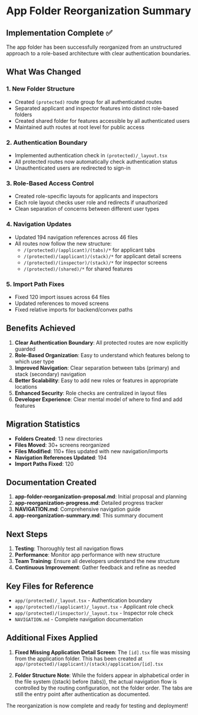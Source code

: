 # App Folder Reorganization Summary

## Implementation Complete ✅

The app folder has been successfully reorganized from an unstructured approach to a role-based architecture with clear authentication boundaries.

## What Was Changed

### 1. **New Folder Structure**
- Created `(protected)` route group for all authenticated routes
- Separated applicant and inspector features into distinct role-based folders
- Created shared folder for features accessible by all authenticated users
- Maintained auth routes at root level for public access

### 2. **Authentication Boundary**
- Implemented authentication check in `(protected)/_layout.tsx`
- All protected routes now automatically check authentication status
- Unauthenticated users are redirected to sign-in

### 3. **Role-Based Access Control**
- Created role-specific layouts for applicants and inspectors
- Each role layout checks user role and redirects if unauthorized
- Clean separation of concerns between different user types

### 4. **Navigation Updates**
- Updated 194 navigation references across 46 files
- All routes now follow the new structure:
  - `/(protected)/(applicant)/(tabs)/*` for applicant tabs
  - `/(protected)/(applicant)/(stack)/*` for applicant detail screens
  - `/(protected)/(inspector)/(stack)/*` for inspector screens
  - `/(protected)/(shared)/*` for shared features

### 5. **Import Path Fixes**
- Fixed 120 import issues across 64 files
- Updated references to moved screens
- Fixed relative imports for backend/convex paths

## Benefits Achieved

1. **Clear Authentication Boundary**: All protected routes are now explicitly guarded
2. **Role-Based Organization**: Easy to understand which features belong to which user type
3. **Improved Navigation**: Clear separation between tabs (primary) and stack (secondary) navigation
4. **Better Scalability**: Easy to add new roles or features in appropriate locations
5. **Enhanced Security**: Role checks are centralized in layout files
6. **Developer Experience**: Clear mental model of where to find and add features

## Migration Statistics

- **Folders Created**: 13 new directories
- **Files Moved**: 30+ screens reorganized
- **Files Modified**: 110+ files updated with new navigation/imports
- **Navigation References Updated**: 194
- **Import Paths Fixed**: 120

## Documentation Created

1. **app-folder-reorganization-proposal.md**: Initial proposal and planning
2. **app-reorganization-progress.md**: Detailed progress tracker
3. **NAVIGATION.md**: Comprehensive navigation guide
4. **app-reorganization-summary.md**: This summary document

## Next Steps

1. **Testing**: Thoroughly test all navigation flows
2. **Performance**: Monitor app performance with new structure
3. **Team Training**: Ensure all developers understand the new structure
4. **Continuous Improvement**: Gather feedback and refine as needed

## Key Files for Reference

- `app/(protected)/_layout.tsx` - Authentication boundary
- `app/(protected)/(applicant)/_layout.tsx` - Applicant role check
- `app/(protected)/(inspector)/_layout.tsx` - Inspector role check
- `NAVIGATION.md` - Complete navigation documentation

## Additional Fixes Applied

1. **Fixed Missing Application Detail Screen**: The `[id].tsx` file was missing from the application folder. This has been created at `app/(protected)/(applicant)/(stack)/application/[id].tsx`

2. **Folder Structure Note**: While the folders appear in alphabetical order in the file system ((stack) before (tabs)), the actual navigation flow is controlled by the routing configuration, not the folder order. The tabs are still the entry point after authentication as documented.

The reorganization is now complete and ready for testing and deployment!
